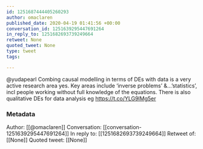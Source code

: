 ```yaml
---
id: 1251687444405260293
author: omaclaren
published_date: 2020-04-19 01:41:56 +00:00
conversation_id: 1251639295447691264
in_reply_to: 1251682693739249664
retweet: None
quoted_tweet: None
type: tweet
tags:

---
```


@yudapearl Combing causal modelling in terms of DEs with data is a very active research area yes. Key areas include ‘inverse problems’ &amp;...’statistics’, incl people working without full knowledge of the equations. There is also qualitative DEs for data analysis eg https://t.co/YLG9lMg5er

### Metadata

Author: [[@omaclaren]]
Conversation: [[conversation-1251639295447691264]]
In reply to: [[1251682693739249664]]
Retweet of: [[None]]
Quoted tweet: [[None]]
